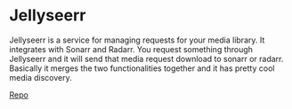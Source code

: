 # Jellyseerr

Jellyseerr is a service for managing requests for your media library. It integrates with Sonarr and Radarr.
You request something through Jellyseerr and it will send that media request download to sonarr or radarr. 
Basically it merges the two functionalities together and it has pretty cool media discovery.

[Repo](https://github.com/fallenbagel/jellyseerr)